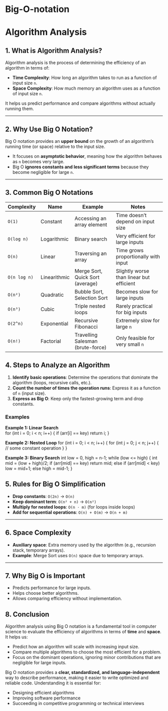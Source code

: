 # Big-O-notation

# Algorithm Analysis

## 1. What is Algorithm Analysis?

Algorithm analysis is the process of determining the efficiency of an algorithm in terms of:

- **Time Complexity**: How long an algorithm takes to run as a function of input size `n`.
- **Space Complexity**: How much memory an algorithm uses as a function of input size `n`.

It helps us predict performance and compare algorithms without actually running them.

---

## 2. Why Use Big O Notation?

Big O notation provides an **upper bound** on the growth of an algorithm’s running time (or space) relative to the input size.

- It focuses on **asymptotic behavior**, meaning how the algorithm behaves as `n` becomes very large.
- Big O **ignores constants and less significant terms** because they become negligible for large `n`.

---

## 3. Common Big O Notations

| Complexity | Name        | Example                        | Notes                                      |
|------------|------------|--------------------------------|--------------------------------------------|
| `O(1)`    | Constant    | Accessing an array element     | Time doesn’t depend on input size         |
| `O(log n)`| Logarithmic | Binary search                  | Very efficient for large inputs           |
| `O(n)`    | Linear      | Traversing an array            | Time grows proportionally with input      |
| `O(n log n)` | Linearithmic | Merge Sort, Quick Sort (average) | Slightly worse than linear but efficient |
| `O(n²)`   | Quadratic   | Bubble Sort, Selection Sort    | Becomes slow for large inputs             |
| `O(n³)`   | Cubic       | Triple nested loops            | Rarely practical for big inputs           |
| `O(2^n)`  | Exponential | Recursive Fibonacci            | Extremely slow for large `n`              |
| `O(n!)`   | Factorial   | Travelling Salesman (brute-force) | Only feasible for very small `n`         |

## 4. Steps to Analyze an Algorithm

1. **Identify basic operations**: Determine the operations that dominate the algorithm (loops, recursive calls, etc.).  
2. **Count the number of times the operation runs**: Express it as a function of `n` (input size).  
3. **Express as Big O**: Keep only the fastest-growing term and drop constants.  

### Examples

**Example 1: Linear Search**  
for (int i = 0; i < n; i++) {
    if (arr[i] == key) return i;
}

**Example 2: Nested Loop**
for (int i = 0; i < n; i++) {
    for (int j = 0; j < n; j++) {
        // some constant operation
    }
}

**Example 3: Binary Search**
int low = 0, high = n-1;
while (low <= high) {
    int mid = (low + high)/2;
    if (arr[mid] == key) return mid;
    else if (arr[mid] < key) low = mid+1;
    else high = mid-1;
}



## 5. Rules for Big O Simplification

- **Drop constants**: `O(2n)` → `O(n)`  
- **Keep dominant term**: `O(n² + n)` → `O(n²)`  
- **Multiply for nested loops**: `O(n ⋅ m)` (for loops inside loops)  
- **Add for sequential operations**: `O(n) + O(m)` → `O(n + m)`  

---

## 6. Space Complexity

- **Auxiliary space**: Extra memory used by the algorithm (e.g., recursion stack, temporary arrays).  
- **Example**: Merge Sort uses `O(n)` space due to temporary arrays.  

---

## 7. Why Big O is Important

- Predicts performance for large inputs.  
- Helps choose better algorithms.  
- Allows comparing efficiency without implementation.

## 8. Conclusion

Algorithm analysis using Big O notation is a fundamental tool in computer science to evaluate the efficiency of algorithms in terms of **time** and **space**. It helps us:

- Predict how an algorithm will scale with increasing input size.  
- Compare multiple algorithms to choose the most efficient for a problem.  
- Focus on the dominant operations, ignoring minor contributions that are negligible for large inputs.  

Big O notation provides a **clear, standardized, and language-independent** way to describe performance, making it easier to write optimized and reliable code. Understanding it is essential for:

- Designing efficient algorithms  
- Improving software performance  
- Succeeding in competitive programming or technical interviews

